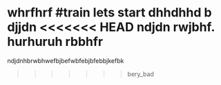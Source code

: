 whrfhrf
#train
lets start
dhhdhhd b
djjdn
<<<<<<< HEAD
ndjdn
rwjbhf.  hurhuruh rbbhfr
=======
ndjdnhbrwbhwefbjbefwbfebjbfebbjkefbk
>>>>>>> bery_bad
